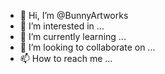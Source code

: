 - 👋 Hi, I’m @BunnyArtworks
- 👀 I’m interested in ...
- 🌱 I’m currently learning ...
- 💞️ I’m looking to collaborate on ...
- 📫 How to reach me ...

<!---
BunnyArtworks/BunnyArtworks is a ✨ special ✨ repository because its `README.md` (this file) appears on your GitHub profile.
You can click the Preview link to take a look at your changes.
--->
